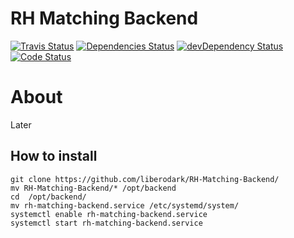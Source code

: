 # RH Matching Backend

[![Travis Status](https://travis-ci.org/liberodark/RH-Matching-Backend.svg)](https://travis-ci.org/liberodark/RH-Matching-Backend)
[![Dependencies Status](https://david-dm.org/liberodark/RH-Matching-Backend/status.svg?theme=shields.io)](https://david-dm.org/liberodark/RH-Matching-Backend)
[![devDependency Status](https://david-dm.org/liberodark/RH-Matching-Backend/dev-status.svg?theme=shields.io)](https://david-dm.org/liberodark/RH-Matching-Backend#info=devDependencies)
[![Code Status](https://www.codefactor.io/repository/github/liberodark/RH-Matching-Backend/badge)](https://www.codefactor.io/repository/github/liberodark/RH-Matching-Backend)

# About

Later 

## How to install

```
git clone https://github.com/liberodark/RH-Matching-Backend/
mv RH-Matching-Backend/* /opt/backend
cd  /opt/backend/
mv rh-matching-backend.service /etc/systemd/system/
systemctl enable rh-matching-backend.service
systemctl start rh-matching-backend.service
```
